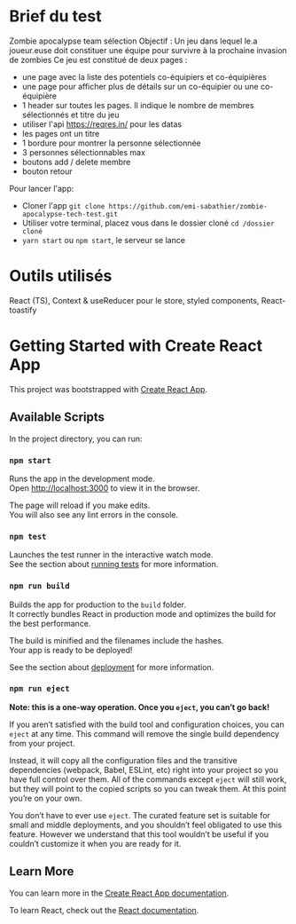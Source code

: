 # Brief du test
Zombie apocalypse team sélection
Objectif : Un jeu dans lequel le.a joueur.euse doit constituer une équipe pour survivre à la prochaine invasion de zombies
Ce jeu est constitué de deux pages :

- une page avec la liste des potentiels co-équipiers et co-équipières
- une page pour afficher plus de détails sur un co-équipier ou une co-équipière
- 1 header sur toutes les pages. Il indique le nombre de membres sélectionnés et titre du jeu
- utiliser l'api https://reqres.in/ pour les datas
- les pages ont un titre
- 1 bordure pour montrer la personne sélectionnée
- 3 personnes sélectionnables max
- boutons add / delete membre
- bouton retour

Pour lancer l'app: 
- Cloner l'app ```git clone https://github.com/emi-sabathier/zombie-apocalypse-tech-test.git```
- Utiliser votre terminal, placez vous dans le dossier cloné ```cd /dossier cloné```
- ```yarn start``` ou ```npm start```, le serveur se lance

# Outils utilisés

React (TS), Context & useReducer pour le store, styled components, React-toastify

# Getting Started with Create React App

This project was bootstrapped with [Create React App](https://github.com/facebook/create-react-app).

## Available Scripts

In the project directory, you can run:

### `npm start`

Runs the app in the development mode.\
Open [http://localhost:3000](http://localhost:3000) to view it in the browser.

The page will reload if you make edits.\
You will also see any lint errors in the console.

### `npm test`

Launches the test runner in the interactive watch mode.\
See the section about [running tests](https://facebook.github.io/create-react-app/docs/running-tests) for more information.

### `npm run build`

Builds the app for production to the `build` folder.\
It correctly bundles React in production mode and optimizes the build for the best performance.

The build is minified and the filenames include the hashes.\
Your app is ready to be deployed!

See the section about [deployment](https://facebook.github.io/create-react-app/docs/deployment) for more information.

### `npm run eject`

**Note: this is a one-way operation. Once you `eject`, you can’t go back!**

If you aren’t satisfied with the build tool and configuration choices, you can `eject` at any time. This command will remove the single build dependency from your project.

Instead, it will copy all the configuration files and the transitive dependencies (webpack, Babel, ESLint, etc) right into your project so you have full control over them. All of the commands except `eject` will still work, but they will point to the copied scripts so you can tweak them. At this point you’re on your own.

You don’t have to ever use `eject`. The curated feature set is suitable for small and middle deployments, and you shouldn’t feel obligated to use this feature. However we understand that this tool wouldn’t be useful if you couldn’t customize it when you are ready for it.

## Learn More

You can learn more in the [Create React App documentation](https://facebook.github.io/create-react-app/docs/getting-started).

To learn React, check out the [React documentation](https://reactjs.org/).

